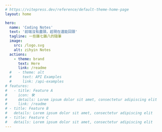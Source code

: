 ```yaml
---
# https://vitepress.dev/reference/default-theme-home-page
layout: home

hero:
  name: 'Coding Notes'
  text: '前端沒有盡頭，趁現在還能回頭'
  tagline: 一些雜七雜八的隨筆
  image:
    src: /logo.svg
    alt: zihyin Notes
  actions:
    - theme: brand
      text: Here
      link: /readme
  #   - theme: alt
  #     text: API Examples
  #     link: /api-examples
# features:
#   - title: Feature A
#     icon: 🛠️
#     details: Lorem ipsum dolor sit amet, consectetur adipiscing elit
#     link: /readme
# - title: Feature B
#   details: Lorem ipsum dolor sit amet, consectetur adipiscing elit
# - title: Feature C
#   details: Lorem ipsum dolor sit amet, consectetur adipiscing elit
---
```

